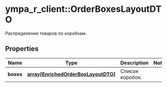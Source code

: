 # ympa_r_client::OrderBoxesLayoutDTO

Распределение товаров по коробкам.

## Properties
Name | Type | Description | Notes
------------ | ------------- | ------------- | -------------
**boxes** | [**array[EnrichedOrderBoxLayoutDTO]**](EnrichedOrderBoxLayoutDTO.md) | Список коробок. | 


